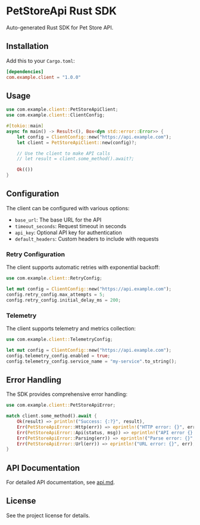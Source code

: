 # PetStoreApi Rust SDK

Auto-generated Rust SDK for Pet Store API.

## Installation

Add this to your `Cargo.toml`:

```toml
[dependencies]
com.example.client = "1.0.0"
```

## Usage

```rust
use com.example.client::PetStoreApiClient;
use com.example.client::ClientConfig;

#[tokio::main]
async fn main() -> Result<(), Box<dyn std::error::Error>> {
    let config = ClientConfig::new("https://api.example.com");
    let client = PetStoreApiClient::new(config)?;

    // Use the client to make API calls
    // let result = client.some_method().await?;

    Ok(())
}
```

## Configuration

The client can be configured with various options:

- `base_url`: The base URL for the API
- `timeout_seconds`: Request timeout in seconds
- `api_key`: Optional API key for authentication
- `default_headers`: Custom headers to include with requests

### Retry Configuration

The client supports automatic retries with exponential backoff:

```rust
use com.example.client::RetryConfig;

let mut config = ClientConfig::new("https://api.example.com");
config.retry_config.max_attempts = 5;
config.retry_config.initial_delay_ms = 200;
```


### Telemetry

The client supports telemetry and metrics collection:

```rust
use com.example.client::TelemetryConfig;

let mut config = ClientConfig::new("https://api.example.com");
config.telemetry_config.enabled = true;
config.telemetry_config.service_name = "my-service".to_string();
```

## Error Handling

The SDK provides comprehensive error handling:

```rust
use com.example.client::PetStoreApiError;

match client.some_method().await {
    Ok(result) => println!("Success: {:?}", result),
    Err(PetStoreApiError::Http(err)) => eprintln!("HTTP error: {}", err),
    Err(PetStoreApiError::Api(status, msg)) => eprintln!("API error {}: {}", status, msg),
    Err(PetStoreApiError::Parsing(err)) => eprintln!("Parse error: {}", err),
    Err(PetStoreApiError::Url(err)) => eprintln!("URL error: {}", err),
}
```

## API Documentation

For detailed API documentation, see [api.md](./api.md).

## License

See the project license for details.
